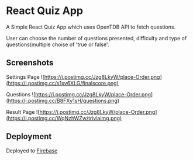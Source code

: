 # React Quiz App

A Simple React Quiz App which uses OpenTDB API to fetch questions. 

User can choose the number of questions presented, difficulty and type of questions(multiple choise of 'true or false'.


## Screenshots
Settings Page 
![https://i.postimg.cc/Jzg8LkyW/place-Order.png](https://i.postimg.cc/s1sv6XLG/finalscore.png)

Questions
![https://i.postimg.cc/Jzg8LkyW/place-Order.png](https://i.postimg.cc/B8FXy1sH/questions.png)

Result Page
![https://i.postimg.cc/Jzg8LkyW/place-Order.png](https://i.postimg.cc/WqNzhWZw/triviaimg.png)



## Deployment

Deployed to [Firebase](https://trivia-react-app.firebaseapp.com/)
